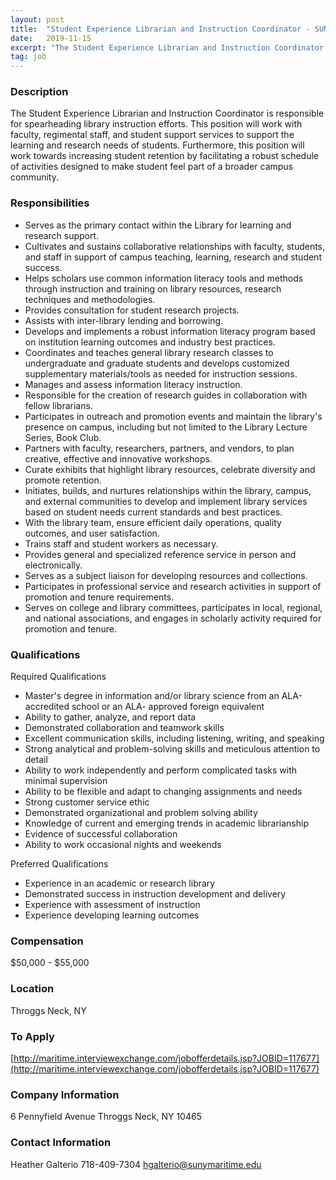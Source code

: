 ```yaml
---
layout: post
title:  "Student Experience Librarian and Instruction Coordinator - SUNY Maritime College"
date:   2019-11-15
excerpt: "The Student Experience Librarian and Instruction Coordinator is responsible for spearheading library instruction efforts. This position will work with faculty, regimental staff, and student support services to support the learning and research needs of students. Furthermore, this position will work towards increasing student retention by facilitating a robust schedule of..."
tag: job
---
```


### Description   

The Student Experience Librarian and Instruction Coordinator is responsible for spearheading library instruction efforts. This position will work with faculty, regimental staff, and student support services to support the learning and research needs of students. Furthermore, this position will work towards increasing student retention by facilitating a robust schedule of activities designed to make student feel part of a broader campus community.



### Responsibilities   

- Serves as the primary contact within the Library for learning and research support.
- Cultivates and sustains collaborative relationships with faculty, students, and staff in support of campus teaching, learning, research and student success.
- Helps scholars use common information literacy tools and methods through instruction and training on library resources, research techniques and methodologies.
- Provides consultation for student research projects.
- Assists with inter-library lending and borrowing.
- Develops and implements a robust information literacy program based on institution learning outcomes and industry best practices.
- Coordinates and teaches general library research classes to undergraduate and graduate students and develops customized supplementary materials/tools as needed for instruction sessions.
- Manages and assess information literacy instruction.
- Responsible for the creation of research guides in collaboration with fellow librarians.
- Participates in outreach and promotion events and maintain the library's presence on campus, including but not limited to the Library Lecture Series, Book Club.
- Partners with faculty, researchers, partners, and vendors, to plan creative, effective and innovative workshops.
- Curate exhibits that highlight library resources, celebrate diversity and promote retention.
- Initiates, builds, and nurtures relationships within the library, campus, and external communities to develop and implement library services based on student needs current standards and best practices.
- With the library team, ensure efficient daily operations, quality outcomes, and user satisfaction.
- Trains staff and student workers as necessary.
- Provides general and specialized reference service in person and electronically.
- Serves as a subject liaison for developing resources and collections.
- Participates in professional service and research activities in support of promotion and tenure requirements.
- Serves on college and library committees, participates in local, regional, and national associations, and engages in scholarly activity required for promotion and tenure.


### Qualifications   

Required Qualifications

- Master's degree in information and/or library science from an ALA-accredited school or an ALA- approved foreign equivalent
- Ability to gather, analyze, and report data
- Demonstrated collaboration and teamwork skills
- Excellent communication skills, including listening, writing, and speaking
- Strong analytical and problem-solving skills and meticulous attention to detail
- Ability to work independently and perform complicated tasks with minimal supervision
- Ability to be flexible and adapt to changing assignments and needs
- Strong customer service ethic
- Demonstrated organizational and problem solving ability
- Knowledge of current and emerging trends in academic librarianship
- Evidence of successful collaboration
- Ability to work occasional nights and weekends

Preferred  Qualifications

- Experience in an academic or research library
- Demonstrated success in instruction development and delivery
- Experience with assessment of instruction
- Experience developing learning outcomes


### Compensation   

$50,000 - $55,000


### Location   

Throggs Neck, NY




### To Apply   

[http://maritime.interviewexchange.com/jobofferdetails.jsp?JOBID=117677](http://maritime.interviewexchange.com/jobofferdetails.jsp?JOBID=117677)


### Company Information   

6 Pennyfield Avenue
Throggs Neck, NY 10465


### Contact Information   

Heather Galterio
718-409-7304
hgalterio@sunymaritime.edu

